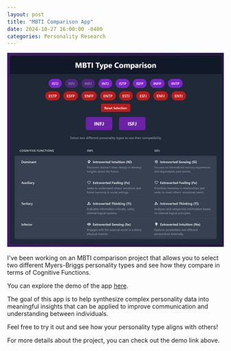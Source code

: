```yaml
---
layout: post
title: "MBTI Comparison App"
date: 2024-10-27 16:00:00 -0400
categories: Personality Research
---
```


![MBTI Comparison App Screenshot](/media/Screenshot%202024-10-27%20134337.png)

I've been working on an MBTI comparison project that allows you to select two different Myers-Briggs personality types and see how they compare in terms of Cognitive Functions.&#x20;

You can explore the demo of the app [here](https://yurigushiken.github.io/MBTI-Compare/).

The goal of this app is to help synthesize complex personality data into meaningful insights that can be applied to improve communication and understanding between individuals.

Feel free to try it out and see how your personality type aligns with others!

For more details about the project, you can check out the demo link above.

